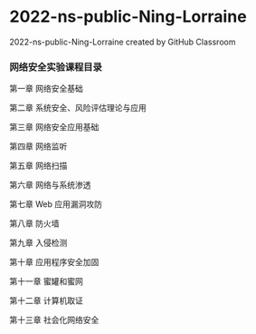 # 2022-ns-public-Ning-Lorraine
2022-ns-public-Ning-Lorraine created by GitHub Classroom
### 网络安全实验课程目录

第⼀章 ⽹络安全基础

第⼆章 系统安全、⻛险评估理论与应⽤

第三章 ⽹络安全应⽤基础

第四章 ⽹络监听

第五章 ⽹络扫描

第六章 ⽹络与系统渗透

第七章 Web 应⽤漏洞攻防

第⼋章 防⽕墙

第九章 ⼊侵检测

第⼗章 应⽤程序安全加固

第⼗⼀章 蜜罐和蜜⽹

第⼗⼆章 计算机取证

第⼗三章 社会化⽹络安全
